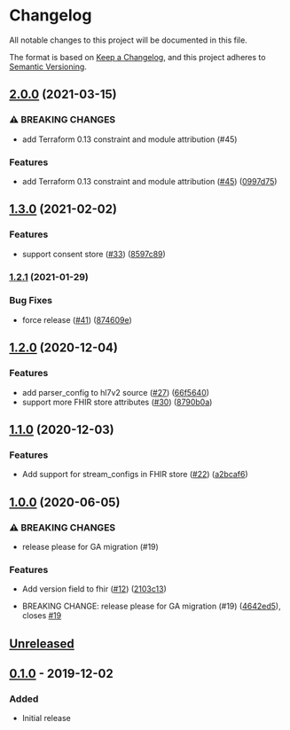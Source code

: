 # Changelog

All notable changes to this project will be documented in this file.

The format is based on
[Keep a Changelog](https://keepachangelog.com/en/1.0.0/),
and this project adheres to
[Semantic Versioning](https://semver.org/spec/v2.0.0.html).

## [2.0.0](https://www.github.com/terraform-google-modules/terraform-google-healthcare/compare/v1.3.0...v2.0.0) (2021-03-15)


### ⚠ BREAKING CHANGES

* add Terraform 0.13 constraint and module attribution (#45)

### Features

* add Terraform 0.13 constraint and module attribution ([#45](https://www.github.com/terraform-google-modules/terraform-google-healthcare/issues/45)) ([0997d75](https://www.github.com/terraform-google-modules/terraform-google-healthcare/commit/0997d755fa58f126949d020a0d06a9ad90cb6c9b))

## [1.3.0](https://www.github.com/terraform-google-modules/terraform-google-healthcare/compare/v1.2.1...v1.3.0) (2021-02-02)


### Features

* support consent store ([#33](https://www.github.com/terraform-google-modules/terraform-google-healthcare/issues/33)) ([8597c89](https://www.github.com/terraform-google-modules/terraform-google-healthcare/commit/8597c89057ec00e5dcdd7cb57a69b322969670df))

### [1.2.1](https://www.github.com/terraform-google-modules/terraform-google-healthcare/compare/v1.2.0...v1.2.1) (2021-01-29)


### Bug Fixes

* force release ([#41](https://www.github.com/terraform-google-modules/terraform-google-healthcare/issues/41)) ([874609e](https://www.github.com/terraform-google-modules/terraform-google-healthcare/commit/874609e3baaed2de5cd7992a7f75a63678eaae45))

## [1.2.0](https://www.github.com/terraform-google-modules/terraform-google-healthcare/compare/v1.1.0...v1.2.0) (2020-12-04)


### Features

* add parser_config to hl7v2 source ([#27](https://www.github.com/terraform-google-modules/terraform-google-healthcare/issues/27)) ([66f5640](https://www.github.com/terraform-google-modules/terraform-google-healthcare/commit/66f56401dc053650d04a2ee9896fb5fb3183529b))
* support more FHIR store attributes ([#30](https://www.github.com/terraform-google-modules/terraform-google-healthcare/issues/30)) ([8790b0a](https://www.github.com/terraform-google-modules/terraform-google-healthcare/commit/8790b0a5441c277e4013986c85b6c562c4ba39f4))

## [1.1.0](https://www.github.com/terraform-google-modules/terraform-google-healthcare/compare/v1.0.0...v1.1.0) (2020-12-03)


### Features

* Add support for stream_configs in FHIR store ([#22](https://www.github.com/terraform-google-modules/terraform-google-healthcare/issues/22)) ([a2bcaf6](https://www.github.com/terraform-google-modules/terraform-google-healthcare/commit/a2bcaf69e1c42f7a3b0701a506e8044e92aa9d10))

## [1.0.0](https://www.github.com/terraform-google-modules/terraform-google-healthcare/compare/v0.1.0...v1.0.0) (2020-06-05)


### ⚠ BREAKING CHANGES

* release please for GA migration (#19)

### Features

* Add version field to fhir ([#12](https://www.github.com/terraform-google-modules/terraform-google-healthcare/issues/12)) ([2103c13](https://www.github.com/terraform-google-modules/terraform-google-healthcare/commit/2103c13652e7c67e50d92385a88de75b1282288e))


* BREAKING CHANGE: release please for GA migration (#19) ([4642ed5](https://www.github.com/terraform-google-modules/terraform-google-healthcare/commit/4642ed5f9e774abd0212d64eb4bf890b01bd5deb)), closes [#19](https://www.github.com/terraform-google-modules/terraform-google-healthcare/issues/19)

## [Unreleased]

## [0.1.0] - 2019-12-02

### Added

- Initial release

[Unreleased]: https://github.com/terraform-google-modules/terraform-google-healthcare/compare/v0.1.0...HEAD
[0.1.0]: https://github.com/terraform-google-modules/terraform-google-healthcare/releases/tag/v0.1.0

